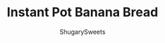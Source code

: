 ---
layout: ../../layouts/MarkdownPostLayout.astro
title: Instant Pot Banana Bread
author: ShugarySweets
pubDate: 2020-06-07
description: "Make moist, delicious banana bread without turning on the oven! Instant Pot Banana Bread with a cinnamon sugar crust is the ultimate pressure cooker bread recipe."
image_url: https://www.shugarysweets.com/wp-content/uploads/2020/06/instant-pot-banana-bread-5.jpg
tags: ["Breads","American"]
calories: 259
protein: 4
carbohydrates: 40
fats: 10
fiber: 2
ingredients: ["3 medium ripe bananas (about 1 1/2 cups mashed)","1/2 cup unsalted butter, softened","3/4 cup granulated sugar","1/4 cup light brown sugar, packed","2 large eggs","1 teaspoon vanilla extract","1/4 cup sour cream","2 cups all-purpose flour","1 teaspoon baking soda","1 teaspoon baking powder","1/2 teaspoon kosher salt","1 teaspoon cinnamon","2 Tablespoons cinnamon sugar blend, optional"]
serves: 12
time: "1 hour 5 minutes"
prepTime: "10 minutes"
instructions: ["In a large mixing bowl, blend mashed bananas with softened butter. Add in both sugars and beat until combined.","Add eggs, one at a time, and vanilla extract. Beat in the sour cream.","Add flour, baking soda, baking powder, salt, and cinnamon. Using a rubber spatula, mix just until combined.","Spray a 7x3-inch push pan with baking spray. Pour in batter. If you like, top with the extra cinnamon sugar blend (or leave plain). Cover with foil (leaving room for expansion), but pinch the edges tight.","In the Instant Pot, add 1 1/2 cups water. Place cake pan on trivet or sling and lower into the pot.","Secure the lid and make sure the vent valve is set to \"sealing.\"","Select HIGH PRESSURE for a cook time of 55 minutes.","Once the cook time ends, allow to naturally release for 15-20 minutes, then release the remaining pressure by turning the valve to \"VENTING\"","Remove pan by lifting the trivet or sling out of the pot. Immediately remove the foil. Allow bread to cool in pan for 10 minutes.","Using a sturdy jar or cup, place push pan on top, pushing the cake plate up and lifting the bread out of the pan. Slide the plate to a cake platter (you can remove the bread from the push pan plate or serve with it on there, your choice).","Store in airtight container at room temperature. Best within 3 days. Or freeze for up to 3 months. ENJOY."]
nutrition: ["259 calories","40 grams carbohydrates","54 milligrams cholesterol","10 grams fat","2 grams fiber","4 grams protein","6 grams saturated fat","214 milligrams sodium","21 grams sugar","0 grams trans fat","3 grams unsaturated fat"]
---